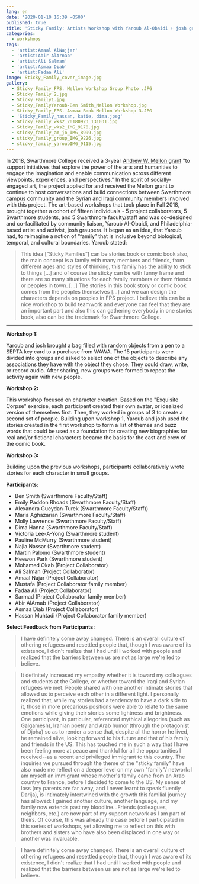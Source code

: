 ```yaml
---
lang: en
date: '2020-01-10 16:39 -0500'
published: true
title: 'Sticky Family: Artists Workshop with Yaroub Al-Obaidi + josh graupera'
categories:
  - workshops
tags:
  - 'artist:Amaal AlNajjar'
  - 'artist:Abir AlArnab'
  - 'artist:Ali Salman'
  - 'artist:Asmaa Diab'
  - 'artist:Fadaa Ali'
image: Sticky_Family_cover_image.jpg
gallery:
  - Sticky Family_FPS. Mellon Workshop Group Photo .JPG
  - Sticky Family 2.jpg
  - Sticky_Family1.jpg
  - Sticky_FamilyYaroub-Ben Smith_Mellon Workshop.jpg
  - Sticky_Family_FPS. Asmaa Book Mellon Workshop 3.JPG
  - 'Sticky_Family_hassan, katie, dima.jpeg'
  - Sticky_Family_wks2_20180923_131031.jpg
  - Sticky_Family_wks2_IMG_9170.jpg
  - sticky_family_am_jo_IMG_8999.jpg
  - sticky_family_group_IMG_9226.jpg
  - sticky_family_yaroubIMG_9115.jpg
---
```

In 2018, Swarthmore College received a 3-year [Andrew W. Mellon grant](https://www.swarthmore.edu/presidents-office/mellon-grant-arts-and-humanities) "to support initiatives that explore the power of the arts and humanities to engage the imagination and enable communication across different viewpoints, experiences, and perspectives." In the spirit of socially-engaged art, the project applied for and received the Mellon grant to continue to host conversations and build connections between Swarthmore campus community and the Syrian and Iraqi community members involved with this project. The art-based workshops that took place in Fall 2018, brought together a cohort of fifteen individuals - 5 project collaborators, 5 Swarthmore students, and 5 Swarthmore faculty/staff and was co-designed and co-facilitated by community liaison, Yaroub Al-Obaidi, and Philadelphia-based artist and activist, josh graupera. It began as an idea, that Yaroub had, to reimagine a notion of “family” that is inclusive beyond biological, temporal, and cultural boundaries. Yaroub stated: 
> This idea [“Sticky Families”] can be stories book or comic book also, the main concept is a family with many members and friends, from different ages and styles of thinking, this family has the ability to stick to things [...] and of course the sticky can be with funny frame and there are so many situations for each family members or them friends or peoples in town. [...] The stories in this book story or comic book comes from the peoples themselves [...] and we can design the characters depends on peoples in FPS project. I believe this can be a nice workshop to build teamwork and everyone can feel that they are an important part and also this can gathering everybody in one stories book, also can be the trademark for Swarthmore College.

<hr/>

**Workshop 1:**

Yaroub and josh brought a bag filled with random objects from a pen to a SEPTA key card to a purchase from WAWA. The 15 participants were divided into groups and asked to select one of the objects  to describe any associations they have with the object they chose. They could draw, write, or record audio. After sharing, new groups were formed to repeat the activity again with new people. 

**Workshop 2:** 

This workshop focused on character creation. Based on the "Exquisite Corpse" exercise, each participant created their own avatar, or idealized version of themselves first. Then, they worked in groups of 3 to create a second set of people. Building upon workshop 1, Yaroub and josh used the stories created in the first workshop to form a list of themes and buzz words that could be used as a foundation for creating new biographies for real and/or fictional characters became the basis for the cast and crew of the comic book.

**Workshop 3:**

Building upon the previous workshops, participants collaboratively wrote stories for each character in small groups. 


**Participants:**
- Ben Smith (Swarthmore Faculty/Staff) 
- Emily Paddon Rhoads (Swarthmore Faculty/Staff) 
- Alexandra Gueydan-Turek (Swarthmore Faculty/Staff)) 
- Maria Aghazarian (Swarthmore Faculty/Staff) 
- Molly Lawrence (Swarthmore Faculty/Staff) 
- Dima Hanna (Swarthmore Faculty/Staff) 
- Victoria Lee-A-Yong (Swarthmore student)
- Pauline McMurry (Swarthmore student)
- Najla Nassar (Swarthmore student)
- Martin Palomo (Swarthmore student)
- Heewon Park (Swarthmore student) 
- Mohamed Okab (Project Collaborator)
- Ali Salman (Project Collaborator)  
- Amaal Najar (Project Collaborator)
- Mustafa (Project Collaborator family member)
- Fadaa Ali (Project Collaborator)
- Sarmad (Project Collaborator family member)
- Abir AlArnab (Project Collaborator)
- Asmaa Diab (Project Collaborator) 
- Hassan Muhtadi (Project Collaborator family member)


**Select Feedback from Participants:**
> I have definitely come away changed. There is an overall culture of othering refugees and resettled people that, though I was aware of its existence, I didn't realize that I had until I worked with people and realized that the barriers between us are not as large we're led to believe.

> It definitely increased my empathy whether it is toward my colleagues and students at the College, or whether toward the Iraqi and Syrian refugees we met. People shared with one another intimate stories that allowed us to perceive each other in a different light. I personally realized that, while my stories had a tendency to have a dark side to it, those in more precarious positions were able to relate to the same emotions while giving their stories some lightness and brightness. One participant, in particular, referenced mythical allegories (such as Galgamesh), Iranian poetry and Arab humor (through the protagonist of Djoha) so as to render a sense that, despite all the horror he lived, he remained alive, looking forward to his future and that of his family and friends in the US. This has touched me in such a way that I have been feeling more at peace and thankful for all the opportunities I received--as a recent and privileged immigrant to this country.
The inquiries we pursued through the theme of the "sticky family" have also made me reflect on a deeper level on my own "family"/ network: I am myself an immigrant whose mother's family came from an Arab country to France, before I decided to come to the US. My sense of loss (my parents are far away, and I never learnt to speak fluently Darija), is intimately intertwined with the growth this familial journey has allowed: I gained another culture, another language, and my family now extends past my bloodline...Friends (colleagues, neighbors, etc.) are now part of my support network as I am part of theirs. Of course, this was already the case before I participated in this series of workshops, yet allowing me to reflect on this with brothers and sisters who have also been displaced in one way or another was invaluable.

> I have definitely come away changed. There is an overall culture of othering refugees and resettled people that, though I was aware of its existence, I didn't realize that I had until I worked with people and realized that the barriers between us are not as large we're led to believe.


